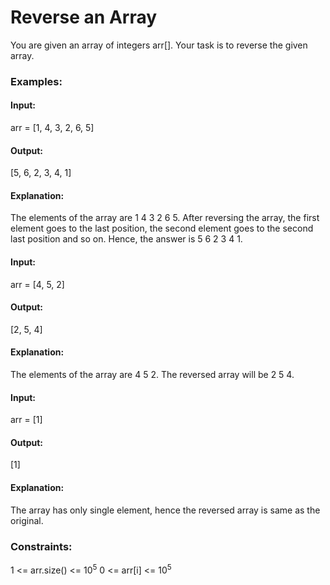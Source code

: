 # Reverse an Array
You are given an array of integers arr[]. Your task is to reverse the given array.

### Examples:
#### Input:
arr = [1, 4, 3, 2, 6, 5]
#### Output:
[5, 6, 2, 3, 4, 1]
#### Explanation:
The elements of the array are 1 4 3 2 6 5. After reversing the array, the first element goes to the last position, the second element goes to the second last position and so on. Hence, the answer is 5 6 2 3 4 1.

#### Input:
arr = [4, 5, 2]
#### Output:
[2, 5, 4]
#### Explanation:
The elements of the array are 4 5 2. The reversed array will be 2 5 4.

#### Input:
arr = [1]
#### Output:
[1]
#### Explanation:
The array has only single element, hence the reversed array is same as the original.

### Constraints:
1 <= arr.size() <= $`10^5`$
0 <= arr[i] <= $`10^5`$

